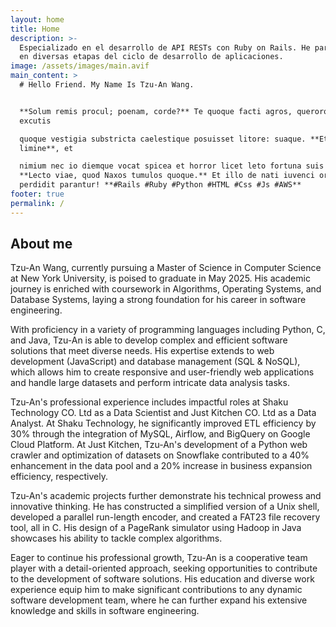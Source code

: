 ```yaml
---
layout: home
title: Home
description: >-
  Especializado en el desarrollo de API RESTs con Ruby on Rails. He participado
  en diversas etapas del ciclo de desarrollo de aplicaciones.
image: /assets/images/main.avif
main_content: >
  # Hello Friend. My Name Is Tzu-An Wang.


  **Solum remis procul; poenam, corde?** Te quoque facti agros, querorque,
  excutis

  quoque vestigia substricta caelestique posuisset litore: suaque. **Et
  limine**, et

  nimium nec io diemque vocat spicea et horror licet leto fortuna suis cum.
  **Lecto viae, quod Naxos tumulos quoque.** Et illo de nati iuvenci oris habet,
  perdidit parantur! **#Rails #Ruby #Python #HTML #Css #Js #AWS**
footer: true
permalink: /
---
```

## About me

Tzu-An Wang, currently pursuing a Master of Science in Computer Science at New York University, is poised to graduate in May 2025. His academic journey is enriched with coursework in Algorithms, Operating Systems, and Database Systems, laying a strong foundation for his career in software engineering.

With proficiency in a variety of programming languages including Python, C, and Java, Tzu-An is able to develop complex and efficient software solutions that meet diverse needs. His expertise extends to web development (JavaScript) and database management (SQL & NoSQL), which allows him to create responsive and user-friendly web applications and handle large datasets and perform intricate data analysis tasks.

Tzu-An's professional experience includes impactful roles at Shaku Technology CO. Ltd as a Data Scientist and Just Kitchen CO. Ltd as a Data Analyst. At Shaku Technology, he significantly improved ETL efficiency by 30% through the integration of MySQL, Airflow, and BigQuery on Google Cloud Platform. At Just Kitchen, Tzu-An's development of a Python web crawler and optimization of datasets on Snowflake contributed to a 40% enhancement in the data pool and a 20% increase in business expansion efficiency, respectively.

Tzu-An's academic projects further demonstrate his technical prowess and innovative thinking. He has constructed a simplified version of a Unix shell, developed a parallel run-length encoder, and created a FAT23 file recovery tool, all in C. His design of a PageRank simulator using Hadoop in Java showcases his ability to tackle complex algorithms. 

Eager to continue his professional growth, Tzu-An is a cooperative team player with a detail-oriented approach, seeking opportunities to contribute to the development of software solutions. His education and diverse work experience equip him to make significant contributions to any dynamic software development team, where he can further expand his extensive knowledge and skills in software engineering.
